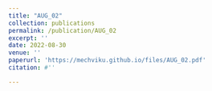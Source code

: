 ```yaml
---
title: "AUG_02"
collection: publications
permalink: /publication/AUG_02
excerpt: ''
date: 2022-08-30
venue: ''
paperurl: 'https://mechviku.github.io/files/AUG_02.pdf'
citation: #''

---
```


[Download paper here]: (https://mechviku.github.io/files/AUG_02.pdf)






